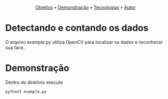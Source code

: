 <p align="center">
 <a href="#objetivo">Objetivo</a> •
 <a href="#demonstracao">Demonstração</a> • 
 <a href="#tecnologias">Tecnologias</a> • 
<a href="#autor">Autor</a>
</p>

# Detectando e contando os dados 
O arquivo example.py utiliza OpenCV para localizar os dados e reconhecer sua face.

# Demonstração
Dentro do diretório execute
```
python3 example.py
```
